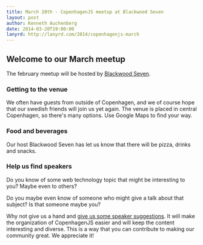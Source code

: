 ```yaml
---
title: March 20th - CopenhagenJS meetup at Blackwood Seven
layout: post
author: Kenneth Auchenberg
date: 2014-03-20T19:00:00
lanyrd: http://lanyrd.com/2014/copenhagenjs-march
---
```


<h2>Welcome to our March meetup</h2>

The february meetup will be hosted by [Blackwood Seven](http://blackwoodseven.com/).


<h3>Getting to the venue</h3>

We often have guests from outside of Copenhagen, and we of course hope that our swedish friends will join us yet again. The venue is placed in central Copenhagen, so there's many options. Use Google Maps to find your way.

<h3>Food and beverages</h3>

Our host Blackwood Seven has let us know that there will be pizza, drinks and snacks.


<h3>Help us find speakers</h3>

Do you know of some web technology topic that might be interesting to you? Maybe even to others?

Do you maybe even know of someone who might give a talk about that subject? Is that someone maybe you?

Why not give us a hand and [give us some speaker suggestions](http://copenhagenjs.dk/upcoming/). It will make the organization of CopenhagenJS easier and will keep the content interesting and diverse. This is a way that you can contribute to making our community great. We appreciate it!

